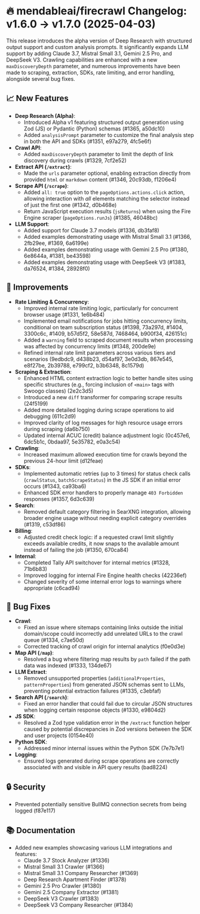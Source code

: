# 🔥 mendableai/firecrawl Changelog: v1.6.0 → v1.7.0 (2025-04-03)

This release introduces the alpha version of Deep Research with structured output support and custom analysis prompts. It significantly expands LLM support by adding Claude 3.7, Mistral Small 3.1, Gemini 2.5 Pro, and DeepSeek V3. Crawling capabilities are enhanced with a new `maxDiscoveryDepth` parameter, and numerous improvements have been made to scraping, extraction, SDKs, rate limiting, and error handling, alongside several bug fixes.

## 📈 New Features

*   **Deep Research (Alpha)**:
    *   Introduced Alpha v1 featuring structured output generation using Zod (JS) or Pydantic (Python) schemas (#1365, a50dc10)
    *   Added `analysisPrompt` parameter to customize the final analysis step in both the API and SDKs (#1351, e97a279, 4fc5e6f)
*   **Crawl API**:
    *   Added `maxDiscoveryDepth` parameter to limit the depth of link discovery during crawls (#1329, 7cf2e52)
*   **Extract API (`/extract`)**:
    *   Made the `urls` parameter optional, enabling extraction directly from provided `html` or `markdown` content (#1346, 20c93db, f1206e4)
*   **Scrape API (`/scrape`)**:
    *   Added `all: true` option to the `pageOptions.actions.click` action, allowing interaction with *all* elements matching the selector instead of just the first one (#1342, d0b468e)
    *   Return JavaScript execution results (`jsReturns`) when using the Fire Engine scraper (`pageOptions.runJs`) (#1385, 46048bc)
*   **LLM Support**:
    *   Added support for Claude 3.7 models (#1336, db3faf8)
    *   Added examples demonstrating usage with Mistral Small 3.1 (#1366, 2fb29ee, #1369, 6a6199e)
    *   Added examples demonstrating usage with Gemini 2.5 Pro (#1380, 6e8644a, #1381, be43598)
    *   Added examples demonstrating usage with DeepSeek V3 (#1383, da76524, #1384, 28928f0)

## 🔧 Improvements

*   **Rate Limiting & Concurrency**:
    *   Improved internal rate limiting logic, particularly for concurrent browser usage (#1331, 1e6b484)
    *   Implemented email notifications for jobs hitting concurrency limits, conditional on team subscription status (#1398, 73a297d, #1404, 3300c6c, #1409, b57d5f2, 58e587d, 7468464, b900f34, 426151c)
    *   Added a `warning` field to scraped document results when processing was affected by concurrency limits (#1348, 200de9e)
    *   Refined internal rate limit parameters across various tiers and scenarios (9edbdc9, d438b23, d54af97, 3e0d3db, 867e545, e8f27be, 2b39788, e799cf2, b3b6348, 8c1579d)
*   **Scraping & Extraction**:
    *   Enhanced HTML content extraction logic to better handle sites using specific structures (e.g., forcing inclusion of `<main>` tags with Swoogo classes) (2e2c3d5)
    *   Introduced a new `diff` transformer for comparing scrape results (24f5199)
    *   Added more detailed logging during scrape operations to aid debugging (611c2d9)
    *   Improved clarity of log messages for high resource usage errors during scraping (da6b750)
    *   Updated internal ACUC (credit) balance adjustment logic (0c457e6, 6dc5b1c, 0bdaa97, 5e35782, e0a3c54)
*   **Crawling**:
    *   Increased maximum allowed execution time for crawls beyond the previous 24-hour limit (d12feae)
*   **SDKs**:
    *   Implemented automatic retries (up to 3 times) for status check calls (`crawlStatus`, `batchScrapeStatus`) in the JS SDK if an initial error occurs (#1343, ca93ba6)
    *   Enhanced SDK error handlers to properly manage `403 Forbidden` responses (#1357, 6d3c639)
*   **Search**:
    *   Removed default category filtering in SearXNG integration, allowing broader engine usage without needing explicit category overrides (#1319, c53df86)
*   **Billing**:
    *   Adjusted credit check logic: if a requested crawl limit slightly exceeds available credits, it now snaps to the available amount instead of failing the job (#1350, 670ca84)
*   **Internal**:
    *   Completed Tally API switchover for internal metrics (#1328, 71b6b83)
    *   Improved logging for internal Fire Engine health checks (42236ef)
    *   Changed severity of some internal error logs to warnings where appropriate (c6cad94)

## 🐛 Bug Fixes

*   **Crawl**:
    *   Fixed an issue where sitemaps containing links outside the initial domain/scope could incorrectly add unrelated URLs to the crawl queue (#1334, c7ae50d)
    *   Corrected tracking of crawl origin for internal analytics (f0e0d3e)
*   **Map API (`/map`)**:
    *   Resolved a bug where filtering map results by `path` failed if the path data was indexed (#1333, 134de67)
*   **LLM Extract**:
    *   Removed unsupported properties (`additionalProperties`, `patternProperties`) from generated JSON schemas sent to LLMs, preventing potential extraction failures (#1335, c3ebfaf)
*   **Search API (`/search`)**:
    *   Fixed an error handler that could fail due to circular JSON structures when logging certain response objects (#1330, e9804d2)
*   **JS SDK**:
    *   Resolved a Zod type validation error in the `/extract` function helper caused by potential discrepancies in Zod versions between the SDK and user projects (0154e40)
*   **Python SDK**:
    *   Addressed minor internal issues within the Python SDK (7e7b7e1)
*   **Logging**:
    *   Ensured logs generated during scrape operations are correctly associated with and visible in API query results (bad8224)

## 🔒 Security

*   Prevented potentially sensitive BullMQ connection secrets from being logged (f87e117)

## 📚 Documentation

*   Added new examples showcasing various LLM integrations and features:
    *   Claude 3.7 Stock Analyzer (#1336)
    *   Mistral Small 3.1 Crawler (#1366)
    *   Mistral Small 3.1 Company Researcher (#1369)
    *   Deep Research Apartment Finder (#1378)
    *   Gemini 2.5 Pro Crawler (#1380)
    *   Gemini 2.5 Company Extractor (#1381)
    *   DeepSeek V3 Crawler (#1383)
    *   DeepSeek V3 Company Researcher (#1384)